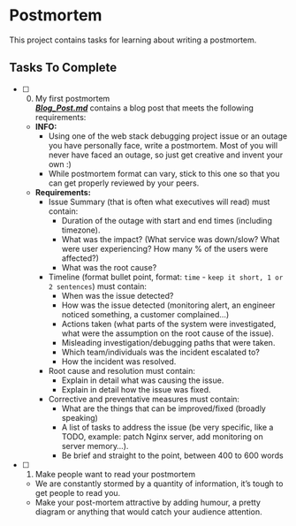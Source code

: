 # Postmortem

This project contains tasks for learning about writing a postmortem.

## Tasks To Complete

+ [ ] 0. My first postmortem<br/>_**[Blog_Post.md](Blog_Post.md)**_ contains a blog post that meets the following requirements:
  + **INFO:**
    + Using one of the web stack debugging project issue or an outage you have personally face, write a postmortem. Most of you will never have faced an outage, so just get creative and invent your own :)
    + While postmortem format can vary, stick to this one so that you can get properly reviewed by your peers.
  + **Requirements:**
    + Issue Summary (that is often what executives will read) must contain:
      + Duration of the outage with start and end times (including timezone).
      + What was the impact? (What service was down/slow? What were user experiencing? How many % of the users were affected?)
      + What was the root cause?
    + Timeline (format bullet point, format: `time` - `keep it short, 1 or 2 sentences`) must contain:
      + When was the issue detected?
      + How was the issue detected (monitoring alert, an engineer noticed something, a customer complained…)
      + Actions taken (what parts of the system were investigated, what were the assumption on the root cause of the issue).
      + Misleading investigation/debugging paths that were taken.
      + Which team/individuals was the incident escalated to?
      + How the incident was resolved.
    + Root cause and resolution must contain:
      + Explain in detail what was causing the issue.
      + Explain in detail how the issue was fixed.
    + Corrective and preventative measures must contain:
      + What are the things that can be improved/fixed (broadly speaking)
      + A list of tasks to address the issue (be very specific, like a TODO, example: patch Nginx server, add monitoring on server memory…).
      + Be brief and straight to the point, between 400 to 600 words

+ [ ] 1. Make people want to read your postmortem
  + We are constantly stormed by a quantity of information, it’s tough to get people to read you.
  + Make your post-mortem attractive by adding humour, a pretty diagram or anything that would catch your audience attention.
